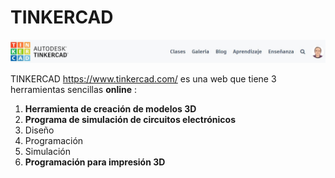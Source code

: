 # TINKERCAD

![](/assets/00.jpg)

TINKERCAD https://www.tinkercad.com/ es una web que tiene 3 herramientas sencillas **online** :

1. **Herramienta de creación de modelos 3D**
1. **Programa de simulación de circuitos electrónicos**
  1. Diseño
  1. Programación
  1. Simulación
1. **Programación para impresión 3D**
